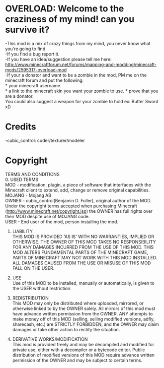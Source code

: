 # OVERLOAD: Welcome to the craziness of my mind! can you survive it?	
-This mod is a mix of crazy things from my mind, you never know what you're going to find.	
-If you find a bug report it.	
-If you have an idea/suggestion please tell me here:	
http://www.minecraftforum.net/forums/mapping-and-modding/minecraft-mods/2595317-overload-mod	
-If your a donator and want to be a zombie in the mod, PM me on the minecraft forum and put the following:	
	* your minecraft username.	
	* a link to the minecraft skin you want your zombie to use.	
	* prove that you are a donator.		
	You could also suggest a weapon for your zombie to hold ex: Butter Sword xD	
	
# Credits	
-cubic_control: coder/texturer/modeler		
	
# Copyright	
TERMS AND CONDITIONS 	
0. USED TERMS 	
MOD - modification, plugin, a piece of software that interfaces with the Minecraft client to extend, add, change or remove original capabilities. 	
MOJANG - Mojang AB 	
OWNER - cubic_control(Benjamin D. Fuller), original author of the MOD. Under the copyright terms accepted when purchasing Minecraft (http://www.minecraft.net/copyright.jsp) the OWNER has full rights over their MOD despite use of MOJANG code. 	
USER - End user of the mod, person installing the mod. 	
	
1. LIABILITY 	
THIS MOD IS PROVIDED 'AS IS' WITH NO WARRANTIES, IMPLIED OR OTHERWISE. THE OWNER OF THIS MOD TAKES NO RESPONSIBILITY FOR ANY DAMAGES INCURRED FROM THE USE OF THIS MOD. THIS MOD ALTERS FUNDAMENTAL PARTS OF THE MINECRAFT GAME, PARTS OF MINECRAFT MAY NOT WORK WITH THIS MOD INSTALLED. ALL DAMAGES CAUSED FROM THE USE OR MISUSE OF THIS MOD FALL ON THE USER. 	
	
2. USE 	
Use of this MOD to be installed, manually or automatically, is given to the USER without restriction. 	

3. REDISTRIBUTION 	
This MOD may only be distributed where uploaded, mirrored, or otherwise linked to by the OWNER solely. All mirrors of this mod must have advance written permission from the OWNER. ANY attempts to make money off of this MOD (selling, selling modified versions, adfly, sharecash, etc.) are STRICTLY FORBIDDEN, and the OWNER may claim damages or take other action to rectify the situation. 	
	
4. DERIVATIVE WORKS/MODIFICATION 	
This mod is provided freely and may be decompiled and modified for private use, either with a decompiler or a bytecode editor. Public distribution of modified versions of this MOD require advance written permission of the OWNER and may be subject to certain terms.	